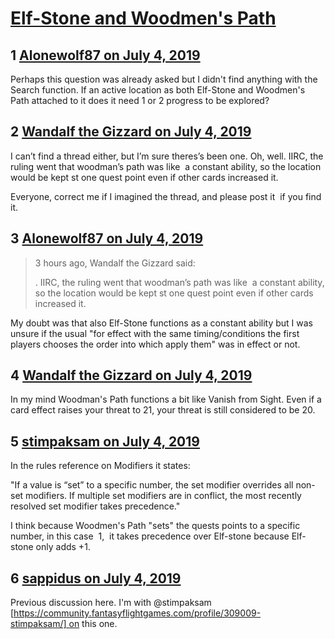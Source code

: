 # [Elf-Stone and Woodmen&#039;s Path](https://community.fantasyflightgames.com/topic/297120-elf-stone-and-woodmens-path/)

## 1 [Alonewolf87 on July 4, 2019](https://community.fantasyflightgames.com/topic/297120-elf-stone-and-woodmens-path/?do=findComment&comment=3734365)

Perhaps this question was already asked but I didn't find anything with the Search function. If an active location as both Elf-Stone and Woodmen's Path attached to it does it need 1 or 2 progress to be explored?

## 2 [Wandalf the Gizzard on July 4, 2019](https://community.fantasyflightgames.com/topic/297120-elf-stone-and-woodmens-path/?do=findComment&comment=3734423)

I can’t find a thread either, but I’m sure theres’s been one. Oh, well. IIRC, the ruling went that woodman’s path was like  a constant ability, so the location would be kept st one quest point even if other cards increased it.

Everyone, correct me if I imagined the thread, and please post it  if you find it.

## 3 [Alonewolf87 on July 4, 2019](https://community.fantasyflightgames.com/topic/297120-elf-stone-and-woodmens-path/?do=findComment&comment=3734509)

> 3 hours ago, Wandalf the Gizzard said:
> 
> . IIRC, the ruling went that woodman’s path was like  a constant ability, so the location would be kept st one quest point even if other cards increased it.

My doubt was that also Elf-Stone functions as a constant ability but I was unsure if the usual "for effect with the same timing/conditions the first players chooses the order into which apply them" was in effect or not.

## 4 [Wandalf the Gizzard on July 4, 2019](https://community.fantasyflightgames.com/topic/297120-elf-stone-and-woodmens-path/?do=findComment&comment=3734549)

In my mind Woodman's Path functions a bit like Vanish from Sight. Even if a card effect raises your threat to 21, your threat is still considered to be 20.

## 5 [stimpaksam on July 4, 2019](https://community.fantasyflightgames.com/topic/297120-elf-stone-and-woodmens-path/?do=findComment&comment=3734574)

In the rules reference on Modifiers it states:

"If a value is “set” to a specific number, the set modifier overrides all non-set modifiers. If multiple set modifiers are in conflict, the most recently resolved set modifier takes precedence."

I think because Woodmen's Path "sets" the quests points to a specific number, in this case  1,  it takes precedence over Elf-stone because Elf-stone only adds +1.

## 6 [sappidus on July 4, 2019](https://community.fantasyflightgames.com/topic/297120-elf-stone-and-woodmens-path/?do=findComment&comment=3734584)

Previous discussion here. I'm with @stimpaksam [https://community.fantasyflightgames.com/profile/309009-stimpaksam/] on this one.

 

